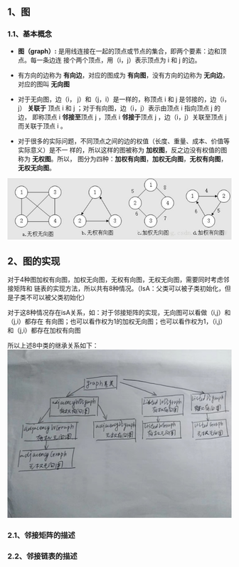 ## 1、图
### 1.1、基本概念
* **图（graph）:** 是用线连接在一起的顶点或节点的集合，即两个要素：边和顶点。每一条边连
接个两个顶点，用（i，j）表示顶点为 i 和 j 的边。

* 有方向的边称为 **有向边**，对应的图成为 **有向图**，没有方向的边称为 **无向边**，
对应的图叫 **无向图**

* 对于无向图，边（i， j）和（j，i）是一样的，称顶点 i 和 j 是邻接的，边（i，j）
**关联于** 顶点 i 和 j ；对于有向图，边（i，j）表示由顶点 i 指向顶点 j 的边，
即称顶点 i **邻接至**顶点 j ，顶点 i **邻接于**顶点 j ，边（i，j）关联至顶点 j
而关联于顶点 i 。

* 对于很多的实际问题，不同顶点之间的边的权值（长度、重量、成本、价值等实际意义）是不一
样的，所以这样的图被称为 **加权图**，反之边没有权值的图称为 **无权图**。所以，
图分为四种：**加权有向图**，**加权无向图**，**无权有向图**，**无权无向图**。

![image](./image/20170723173045219.jpeg)

## 2、图的实现
对于4种图加权有向图，加权无向图，无权有向图，无权无向图，需要同时考虑邻接矩阵和
链表的实现方法，所以共有8种情况。（IsA：父类可以被子类初始化，但是子类不可以被父类初始化）

对于这8种情况存在isA关系，如：对于邻接矩阵的实现，无向图可以看做（i,j）和（j,i）都存在
有向图；也可以看作权为1的加权无向图；也可以看作权为1，（i,j）和（j,i）都存在加权有向图

所以上述8中类的继承关系如下：
![image1](./image/webwxgetmsgimg)

### 2.1、邻接矩阵的描述

### 2.2、邻接链表的描述